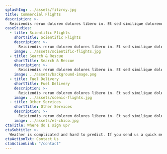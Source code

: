 ```yaml
---
splashImg: ../assets/fitzroy.jpg
title: Commercial Flights
description: >-
  Reiciendis rerum dolorem dolores libero in. Et sed similique doloremque repellat quis et. Sint corporis est eveniet nihil. Earum maiores deserunt natus quisquam sed omnis numquam. Placeat dignissimos beatae ipsa sit rerum. Itaque maxime qui praesentium mollitia repudiandae a.
caseStudies:
  - title: Scientific Flights
    shortTitle: Scientific Flights
    description: >-
      Reiciendis rerum dolorem dolores libero in. Et sed similique doloremque repellat quis et. Sint corporis est eveniet nihil. Earum maiores deserunt natus quisquam sed omnis numquam. Placeat dignissimos beatae ipsa sit rerum. Itaque maxime qui praesentium mollitia repudiandae a.
    image: ../assets/scientific-flights.jpg
  - title: Search & Rescue
    shortTitle: Search & Rescue
    description: >-
      Reiciendis rerum dolorem dolores libero in. Et sed similique doloremque repellat quis et. Sint corporis est eveniet nihil. Earum maiores deserunt natus quisquam sed omnis numquam. Placeat dignissimos beatae ipsa sit rerum. Itaque maxime qui praesentium mollitia repudiandae a.
    image: ../assets/background-image.png
  - title: Fuel Delivery
    shortTitle: Fuel Delivery
    description: >-
      Reiciendis rerum dolorem dolores libero in. Et sed similique doloremque repellat quis et. Sint corporis est eveniet nihil. Earum maiores deserunt natus quisquam sed omnis numquam. Placeat dignissimos beatae ipsa sit rerum. Itaque maxime qui praesentium mollitia repudiandae a.
    image: ../assets/scenic-flights.jpg
  - title: Other Services
    shortTitle: Other Services
    description: >-
      Reiciendis rerum dolorem dolores libero in. Et sed similique doloremque repellat quis et. Sint corporis est eveniet nihil. Earum maiores deserunt natus quisquam sed omnis numquam. Placeat dignissimos beatae ipsa sit rerum. Itaque maxime qui praesentium mollitia repudiandae a.
    image: ../assets/el-chico.jpg
ctaTitle: Where do I sign up?
ctaSubtitle: >-
  Weather is complicated and hard to predict. If you send us a quick message we can arrange the perfect flight for your epic adventure. We’ll get right back to you, promise.
ctaActionTxt: Contact Us
ctaActionLink: "/contact"
---
```

